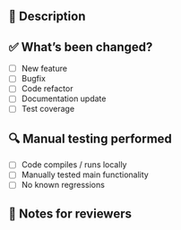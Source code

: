 ## 📝 Description

<!-- Briefly describe what this PR does -->

## ✅ What’s been changed?

- [ ] New feature
- [ ] Bugfix
- [ ] Code refactor
- [ ] Documentation update
- [ ] Test coverage

## 🔍 Manual testing performed

- [ ] Code compiles / runs locally
- [ ] Manually tested main functionality
- [ ] No known regressions

## 🧠 Notes for reviewers

<!-- Mention anything special or uncertain -->

